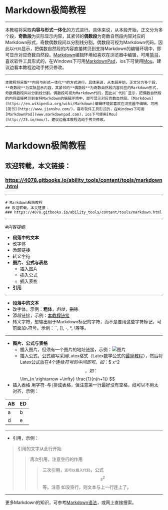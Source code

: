 # Markdown极简教程 

---
本教程将采取**内容与形式一体化**的方式进行。具体来说，从本段开始，正文分为多个段，**奇数段**为实际显示内容，其紧邻的**偶数段**为奇数自然段内容对应的Markdown形式，奇数偶数段间以分割线分割。偶数段可视为Markdown代码，因此以`代码`显示，把偶数自然段的内容直接拷贝到支持Markdown的编辑环境中，即可显示对应奇数自然段。[Markdown](https://en.wikipedia.org/wiki/Markdown)编辑环境如喜欢在浏览器中编辑，可用[简书](http://www.jianshu.com/)，喜欢软件工具形式的，在Windows下可用[MarkdownPad](www.markdownpad.com)，ios下可使用[Mou](http://25.io/mou/)。建议边看本教程边动手拷贝修改。

---
  
```
本教程将采取**内容与形式一体化**的方式进行。具体来说，从本段开始，正文分为多个段，**奇数段**为实际显示内容，其紧邻的**偶数段**为奇数自然段内容对应的Markdown形式，奇数偶数段间以分割线分割。偶数段可视为Markdown代码，因此以`代码`显示，把偶数自然段的内容直接拷贝到支持Markdown的编辑环境中，即可显示对应奇数自然段。[Markdown](https://en.wikipedia.org/wiki/Markdown)编辑环境如喜欢在浏览器中编辑，可用[简书](http://www.jianshu.com/)，喜欢软件工具形式的，在Windows下可用[MarkdownPad](www.markdownpad.com)，ios下可使用[Mou](http://25.io/mou/)。建议边看本教程边动手拷贝修改。
```

---
# Markdown极简教程
## 欢迎转载，本文链接：
### https://4078.gitbooks.io/ability_tools/content/tools/markdown.html
---

```
# Markdown极简教程
## 欢迎转载，本文链接：
### https://4078.gitbooks.io/ability_tools/content/tools/markdown.html
```

---
#内容提纲
- **段落中的文本**
 - 改字体
 - 添超链接
 - 转义字符
- **图片、公式与表格**
  - 插入图片
  - 插入公式
  - 插入表格
- **引用**
***
- **段落中的文本**
 - 改字体，示例：**粗体**，*斜体*，~~删除~~
 - 添超链接，示例：[本教程链接](https://www.gitbook.com/book/4078/ability_tools/details)
 - 转义字符，想输出用于Markdown标记的字符，而不是要用这些字符标记，可前面加`\`符号。示例：\`\`, \[\], \-, \*, \\等等。
---
- **图片、公式与表格**
  - 插入图片，但须有一个图片的地址链接，示例：![图片](http://daringfireball.net/graphics/logos/)
  - 插入公式，公式编写采用Latex格式（Latex数学公式的[最简教程](https://4078.gitbooks.io/ability_tools/content/tools/latex_equ.html)），然后将Latex公式放在4个连续$符号的中间即可。如：$$ x^2 $$，如：$$ \lim_{n \rightarrow +\infty} \frac{1}{n(n+1)} $$
 - 插入表格
 用字符`-`与`|`排成表格，但注意第一行最好没有空格，线可以不用太对齐，示例：
 
AB | ED 
--- |--
  a   | b    
  d    | e    
---
 - 引用，示例：
 
> 引用的文字从此行开始
>>再次引用，注意空行的作用
>>
>>>三次引用，`还可以插入代码`，公式$$s^2$$等。注意
>>>如没空行，则文本与上一行连上了。

---
更多Markdown的知识，可参考[Markdown语法](http://www.appinn.com/markdown/)，或网上直接搜索。
